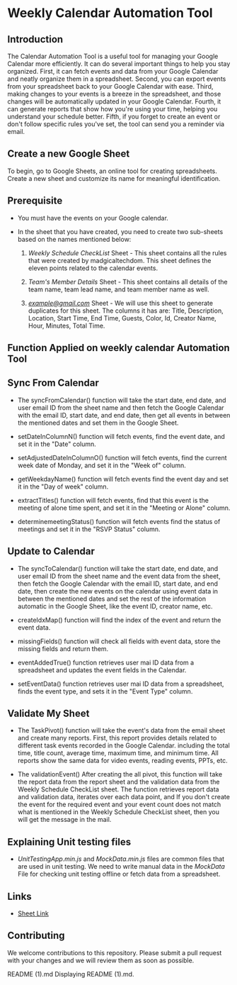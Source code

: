 
# Weekly Calendar Automation Tool
## Introduction 
The Calendar Automation Tool is a useful tool for managing your Google Calendar more efficiently. It can do several important things to help you stay organized. First, it can fetch events and data from your Google Calendar and neatly organize them in a spreadsheet. Second, you can export events from your spreadsheet back to your Google Calendar with ease. Third, making changes to your events is a breeze in the spreadsheet, and those changes will be automatically updated in your Google Calendar. Fourth, it can generate reports that show how you're using your time, helping you understand your schedule better. Fifth, if you forget to create an event or don't follow specific rules you've set, the tool can send you a reminder via email.

## Create a new Google Sheet
To begin, go to Google Sheets, an online tool for creating spreadsheets. Create a new sheet and customize its name for meaningful identification.

## Prerequisite
* You must have the events on your Google calendar.
* In the sheet that you have created, you need to create two sub-sheets based on the names mentioned below:

    1. *Weekly Schedule CheckList* Sheet - This sheet contains all the rules that were created by madgicaltechdom. This sheet defines the eleven points related to the calendar events.

    2. *Team's Member Details* Sheet - This sheet contains all details of the team name, team lead name, and team member name as well. 

    3. *example@gmail.com* Sheet - We will use this sheet to generate duplicates for this sheet. The columns it has are: Title, Description, Location, Start Time, End Time, Guests, Color, Id, Creator Name, Hour, Minutes, Total Time.
  

## Function Applied on weekly calendar Automation Tool
## Sync From Calendar
* The syncFromCalendar() function will take the start date, end date, and user email ID from the sheet name and then fetch the Google Calendar with the email ID, start date, and end date, then get all events in between the mentioned dates and set them in the Google Sheet.

* setDateInColumnN() function will fetch events, find the event date, and set it in the "Date" column.

* setAdjustedDateInColumnO() function will fetch events, find the current week date of Monday, and set it in the "Week of" column.

* getWeekdayName() function will fetch events find the event day and set it in the "Day of week" column.

* extractTitles() function will fetch events, find that this event is the meeting of alone time spent, and set it in the "Meeting or Alone" column.

* determinemeetingStatus() function will fetch events find the status of meetings and set it in the "RSVP Status" column.


## Update to Calendar
* The syncToCalendar() function will take the start date, end date, and user email ID from the sheet name and the event data from the sheet, then fetch the Google Calendar with the email ID, start date, and end date, then create the new events on the calendar using event data in between the mentioned dates and set the rest of the information automatic in the Google Sheet, like the event ID, creator name, etc.

* createIdxMap() function will find the index of the event and return the event data.

* missingFields() function will check all fields with event data, store the missing fields and return them.

* eventAddedTrue() function retrieves user mai ID data from a spreadsheet and updates the event fields in the Calendar.

* setEventData() function retrieves user mai ID data from a spreadsheet, finds the event type, and sets it in the "Event Type" column.
  
## Validate My Sheet
* The TaskPivot() function will take the event's data from the email sheet and create many reports. First, this report provides details related to different task events recorded in the Google Calendar. including the total time, title count, average time, maximum time, and minimum time. All reports show the same data for video events, reading events, PPTs, etc.


* The validationEvent() After creating the all pivot, this function will take the report data from the report sheet and the validation data from the Weekly Schedule CheckList sheet. The function retrieves report data and validation data, iterates over each data point, and If you don't create the event for the required event and your event count does not match what is mentioned in the Weekly Schedule CheckList sheet, then you will get the message in the mail.


## Explaining Unit testing files
* *UnitTestingApp.min.js* and *MockData.min.js* files are common files that are used in unit testing. We need to write manual data in the *MockData* File for checking unit testing offline or fetch data from a spreadsheet.

## Links
* [Sheet Link](https://docs.google.com/spreadsheets/d/1RYmXstNNk_fxi9Ao5nEdaFDvyZlN1CqYf6HMogVXTAg/edit?usp=sharing)


## Contributing

We welcome contributions to this repository. Please submit a pull request with your changes and we will review them as soon as possible.

README (1).md
Displaying README (1).md.
